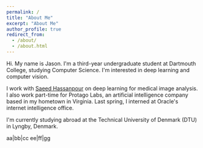 ```yaml
---
permalink: /
title: "About Me"
excerpt: "About Me"
author_profile: true
redirect_from: 
  - /about/
  - /about.html
---
```


Hi. My name is Jason. I'm a third-year undergraduate student at Dartmouth College, studying Computer Science. I'm interested in deep learning and computer vision.

I work with [Saeed Hassanpour](https://www.hassanpourlab.com/) on deep learning for medical image analysis. I also work part-time for Protago Labs, an artificial intelligence company based in my hometown in Virginia. Last spring, I interned at Oracle's internet intelligence office.

I'm currently studying abroad at the Technical University of Denmark (DTU) in Lyngby, Denmark.

aa|bb|cc
ee|ff|gg
